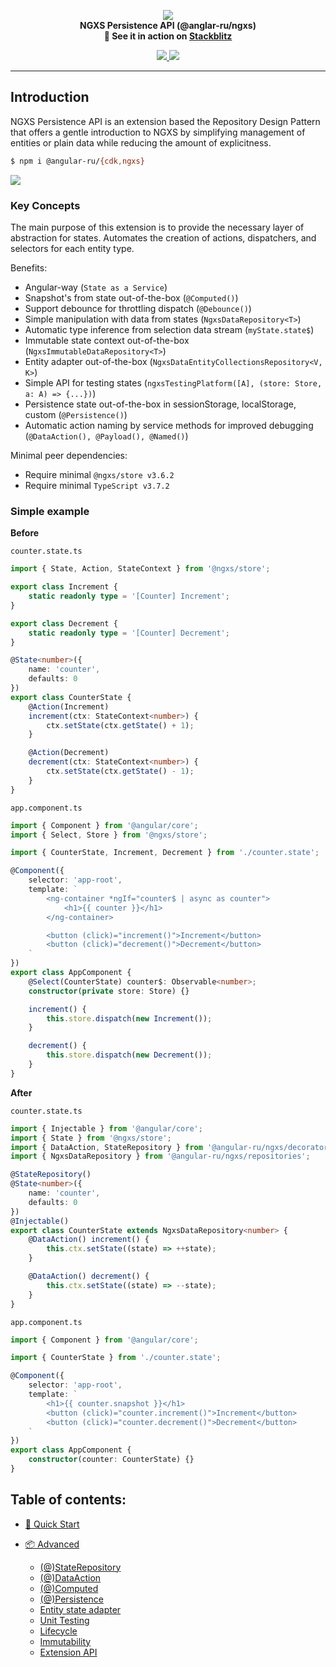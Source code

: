 <p align="center">
  <img src="https://raw.githubusercontent.com/ngxs/store/master/docs/assets/logo.png">
  <br />
  <b>NGXS Persistence API (@anglar-ru/ngxs)</b> <br />
  <b>🚀 See it in action on <a href="https://stackblitz.com/edit/ngxs-example-counter-app?file=src/app/count.state.ts">Stackblitz</a></b>
  <br />
</p>

<p align="center">
  <a href="https://badge.fury.io/js/%40angular-ru%2Fngxs">
    <img src="https://badge.fury.io/js/%40angular-ru%2Fngxs.svg" />
  </a>
  <a href="https://npm-stat.com/charts.html?package=%40angular-ru%2Fngxs&from=2019-09-01">
    <img src="https://img.shields.io/npm/dm/@angular-ru/ngxs" />
  </a>
</p>

---

## Introduction

NGXS Persistence API is an extension based the Repository Design Pattern that offers a gentle introduction to NGXS by
simplifying management of entities or plain data while reducing the amount of explicitness.

```bash
$ npm i @angular-ru/{cdk,ngxs}
```

![](https://habrastorage.org/webt/jd/t4/wo/jdt4woihu-chhiwlqqd4eogpelu.png)

### Key Concepts

The main purpose of this extension is to provide the necessary layer of abstraction for states. Automates the creation
of actions, dispatchers, and selectors for each entity type.

Benefits:

-   Angular-way (`State as a Service`)
-   Snapshot's from state out-of-the-box (`@Computed()`)
-   Support debounce for throttling dispatch (`@Debounce()`)
-   Simple manipulation with data from states (`NgxsDataRepository<T>`)
-   Automatic type inference from selection data stream (`myState.state$`)
-   Immutable state context out-of-the-box (`NgxsImmutableDataRepository<T>`)
-   Entity adapter out-of-the-box (`NgxsDataEntityCollectionsRepository<V, K>`)
-   Simple API for testing states (`ngxsTestingPlatform([A], (store: Store, a: A) => {...})`)
-   Persistence state out-of-the-box in sessionStorage, localStorage, custom (`@Persistence()`)
-   Automatic action naming by service methods for improved debugging (`@DataAction(), @Payload(), @Named()`)

Minimal peer dependencies:

-   Require minimal `@ngxs/store v3.6.2`
-   Require minimal `TypeScript v3.7.2`

### Simple example

**Before**

`counter.state.ts`

```ts
import { State, Action, StateContext } from '@ngxs/store';

export class Increment {
    static readonly type = '[Counter] Increment';
}

export class Decrement {
    static readonly type = '[Counter] Decrement';
}

@State<number>({
    name: 'counter',
    defaults: 0
})
export class CounterState {
    @Action(Increment)
    increment(ctx: StateContext<number>) {
        ctx.setState(ctx.getState() + 1);
    }

    @Action(Decrement)
    decrement(ctx: StateContext<number>) {
        ctx.setState(ctx.getState() - 1);
    }
}
```

`app.component.ts`

```ts
import { Component } from '@angular/core';
import { Select, Store } from '@ngxs/store';

import { CounterState, Increment, Decrement } from './counter.state';

@Component({
    selector: 'app-root',
    template: `
        <ng-container *ngIf="counter$ | async as counter">
            <h1>{{ counter }}</h1>
        </ng-container>

        <button (click)="increment()">Increment</button>
        <button (click)="decrement()">Decrement</button>
    `
})
export class AppComponent {
    @Select(CounterState) counter$: Observable<number>;
    constructor(private store: Store) {}

    increment() {
        this.store.dispatch(new Increment());
    }

    decrement() {
        this.store.dispatch(new Decrement());
    }
}
```

**After**

`counter.state.ts`

```ts
import { Injectable } from '@angular/core';
import { State } from '@ngxs/store';
import { DataAction, StateRepository } from '@angular-ru/ngxs/decorators';
import { NgxsDataRepository } from '@angular-ru/ngxs/repositories';

@StateRepository()
@State<number>({
    name: 'counter',
    defaults: 0
})
@Injectable()
export class CounterState extends NgxsDataRepository<number> {
    @DataAction() increment() {
        this.ctx.setState((state) => ++state);
    }

    @DataAction() decrement() {
        this.ctx.setState((state) => --state);
    }
}
```

`app.component.ts`

```ts
import { Component } from '@angular/core';

import { CounterState } from './counter.state';

@Component({
    selector: 'app-root',
    template: `
        <h1>{{ counter.snapshot }}</h1>
        <button (click)="counter.increment()">Increment</button>
        <button (click)="counter.decrement()">Decrement</button>
    `
})
export class AppComponent {
    constructor(counter: CounterState) {}
}
```

## Table of contents:

-   [🚀 Quick Start](https://github.com/Angular-RU/angular-ru-sdk/blob/master/packages/ngxs/docs/quick-start.md)
-   [📦 Advanced](#table-of-contents)

    -   [(@)StateRepository](https://github.com/Angular-RU/angular-ru-sdk/blob/master/packages/ngxs/docs/state-repository.md)
    -   [(@)DataAction](https://github.com/Angular-RU/angular-ru-sdk/blob/master/packages/ngxs/docs/data-action.md)
    -   [(@)Computed](https://github.com/Angular-RU/angular-ru-sdk/blob/master/packages/ngxs/docs/computed.md)
    -   [(@)Persistence](https://github.com/Angular-RU/angular-ru-sdk/blob/master/packages/ngxs/docs/persistence-state.md)
    -   [Entity state adapter](https://github.com/Angular-RU/angular-ru-sdk/blob/master/packages/ngxs/docs/entity.md)
    -   [Unit Testing](https://github.com/Angular-RU/angular-ru-sdk/blob/master/packages/ngxs/docs/testing.md)
    -   [Lifecycle](https://github.com/Angular-RU/angular-ru-sdk/blob/master/packages/ngxs/docs/lifecycle.md)
    -   [Immutability](https://github.com/Angular-RU/angular-ru-sdk/blob/master/packages/ngxs/docs/immutability.md)
    -   [Extension API](https://github.com/Angular-RU/angular-ru-sdk/blob/master/packages/ngxs/docs/extension-api.md)
